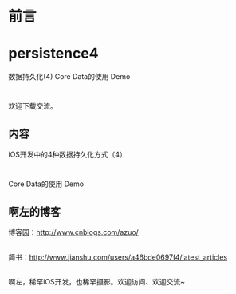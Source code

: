 # 前言
# persistence4
数据持久化(4) Core Data的使用 Demo
# 
欢迎下载交流。 

## 内容

iOS开发中的4种数据持久化方式（4）
#
Core Data的使用 Demo

## 啊左的博客

博客园：http://www.cnblogs.com/azuo/
##
简书：http://www.jianshu.com/users/a46bde0697f4/latest_articles
##
啊左，稀罕iOS开发，也稀罕摄影。欢迎访问、欢迎交流~

